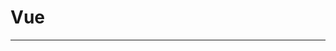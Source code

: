 # Vue

<!-- <p align="center"><img src="https://user-images.githubusercontent.com/65703793/230275865-693a2a7b-0f87-4342-b05d-91a31bdecb4d.png" alt="js" width="150px"></p>

## JavaScript 에 대하여
>프로그래밍 언어로, 스크립트 언어에 해당된다. HTML, CSS와 함께 웹을 구성하는 요소 중 하나다. HTML이 웹 페이지의 기본 구조를 담당하고, CSS가 디자인을 담당한다면 **JavaScript는 웹 페이지가 사용자와 상호작용하여 동작하는 것을 담당**한다. -->
***